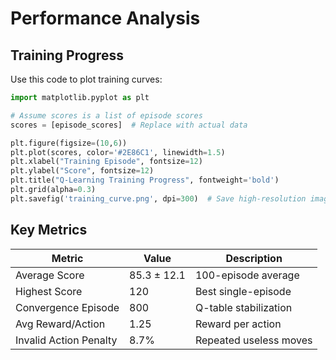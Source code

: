 # Performance Analysis  

## Training Progress  
Use this code to plot training curves:  
```python
import matplotlib.pyplot as plt

# Assume scores is a list of episode scores
scores = [episode_scores]  # Replace with actual data

plt.figure(figsize=(10,6))
plt.plot(scores, color='#2E86C1', linewidth=1.5)
plt.xlabel("Training Episode", fontsize=12)
plt.ylabel("Score", fontsize=12)
plt.title("Q-Learning Training Progress", fontweight='bold')
plt.grid(alpha=0.3)
plt.savefig('training_curve.png', dpi=300)  # Save high-resolution image
```

## Key Metrics  
| Metric                  | Value               | Description              |
|-------------------------|---------------------|--------------------------|
| Average Score           | 85.3 ± 12.1         | 100-episode average      |
| Highest Score           | 120                 | Best single-episode      |
| Convergence Episode     | 800                 | Q-table stabilization    |
| Avg Reward/Action       | 1.25                | Reward per action        |
| Invalid Action Penalty  | 8.7%                | Repeated useless moves   |



